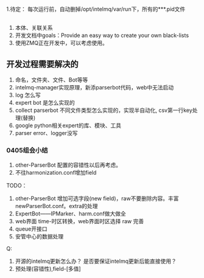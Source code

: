 <head><meta charset="UTF-8"></head>
1.待定： 每次运行前，自动删掉/opt/intelmq/var/run下，所有的***.pid文件


##
1. 本体、关联关系
2. 开发文档中goals：Provide an easy way to create your own black-lists
3. 使用ZMQ正在开发中，可以考虑使用。

## 开发过程需要解决的
1. 命名，文件夹、文件、Bot等等
2. intelmq-manager实现原理，新添parserbot代码，web中无法启动
3. log 怎么写
4. expert bot 是怎么实现的
5. collect parserbot 不同文件类型怎么实现的，实现半自动化, csv第一行key处理(替换)
6. google python相关expert的库、模块、工具
7. parser error、logger没写

### 0405组会小结
1. other-ParserBot 配置的容错性以后再考虑。
2. 不往harmonization.conf增加field

TODO：
1. other-ParserBot 增加可选字段(new field)，raw不要删除内容。丰富newParserBot.conf。extra的处理
2. ExpertBot——IPMarker、harm.conf做大做全
3. web界面
  time-时区转换，web界面时区选择
  raw 完善
4. queue开接口
5. 安管中心的数据处理

Q:
1. 开源的intelmq更新怎么办？ 是否要保证intelmq更新后能直接使用？
2. 预处理(容错性),field-[多值]
